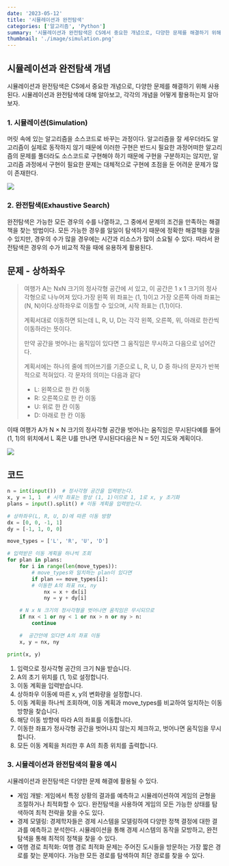 ```yaml
---
date: '2023-05-12'
title: '시뮬레이션과 완전탐색'
categories: ['알고리즘', 'Python']
summary: '시뮬레이션과 완전탐색은 CS에서 중요한 개념으로, 다양한 문제를 해결하기 위해 사용된다. 시뮬레이션과 완전탐색에 대해 알아보고, 각각의 개념을 어떻게 활용하는지 알아보자.'
thumbnail: './image/simulation.png'
---
```


## 시뮬레이션과 완전탐색 개념

시뮬레이션과 완전탐색은 CS에서 중요한 개념으로, 다양한 문제를 해결하기 위해 사용된다.
시뮬레이션과 완전탐색에 대해 알아보고, 각각의 개념을 어떻게 활용하는지 알아보자.

### 1. 시뮬레이션(Simulation)

머릿 속에 있는 알고리즘을 소스코드로 바꾸는 과정이다.
알고리즘을 잘 세우더라도 알고리즘이 실제로 동작하지 않기 때문에 이러한 구현은 반드시 필요한 과정어떠한 알고리즘의 문제를 풀더라도 소스코드로 구현해야 하기 때문에 구현을 구분하지는 않지만, 알고리즘 과정에서 구현이 필요한 문제는 대체적으로 구현에 초점을 둔 어려운 문제가 많이 존재한다.

![](https://velog.velcdn.com/images/minseok0123/post/e55ed6bb-5bdd-4a6d-82db-265db5ca1cc5/image.png)

### 2. 완전탐색(Exhaustive Search)

완전탐색은 가능한 모든 경우의 수를 나열하고, 그 중에서 문제의 조건을 만족하는 해결책을 찾는 방법이다. 모든 가능한 경우를 일일이 탐색하기 때문에 정확한 해결책을 찾을 수 있지만, 경우의 수가 많을 경우에는 시간과 리소스가 많이 소요될 수 있다. 따라서 완전탐색은 경우의 수가 비교적 작을 때에 유용하게 활용된다.

## 문제 - 상하좌우

> 여행가 A는 NxN 크기의 정사각형 공간에 서 있고, 이 공간은 1 x 1 크기의 정사각형으로 나누어져 있다.가장 왼쪽 위 좌표는 (1, 1)이고 가장 오른쪽 아래 좌표는 (N, N)이다.상하좌우로 이동할 수 있으며, 시작 좌표는 (1,1)이다.
>
> 계획서대로 이동하면 되는데 L, R, U, D는 각각 왼쪽, 오른쪽, 위, 아래로 한칸씩 이동하라는 뜻이다.
>
> 만약 공간을 벗어나는 움직임이 있다면 그 움직임은 무시하고 다음으로 넘어간다.
>
> 계획서에는 하나의 줄에 띄어쓰기를 기준으로 L, R, U, D 중 하나의 문자가 반복적으로 적혀있다. 각 문자의 의미는 다음과 같다
>
> - L: 왼쪽으로 한 칸 이동
> - R: 오른쪽으로 한 칸 이동
> - U: 위로 한 칸 이동
> - D: 아래로 한 칸 이동

이때 여행가 A가 N × N 크기의 정사각형 공간을 벗어나는 움직임은 무시된다예를 들어 (1, 1)의 위치에서 L 혹은 U를 만나면 무시된다다음은 N = 5인 지도와 계획이다.

![](https://velog.velcdn.com/images/minseok0123/post/0cda2031-eff7-40d9-83d2-ed69060b26de/image.png)

## 코드

```python
n = int(input())  # 정사각형 공간을 입력받는다.
x, y = 1, 1  # 시작 좌표는 항상 (1, 1)이므로 1, 1로 x, y 초기화
plans = input().split() # 이동 계획을 입력받는다.

# 상하좌우(L, R, U, D)에 따른 이동 방향
dx = [0, 0, -1, 1]
dy = [-1, 1, 0, 0]

move_types = ['L', 'R', 'U', 'D']

# 입력받은 이동 계획을 하나씩 조회
for plan in plans:
    for i in range(len(move_types)):
    	# move_types와 일치하는 plan이 있다면
        if plan == move_types[i]:
        # 이동한 A의 좌표 nx, ny
            nx = x + dx[i]
            ny = y + dy[i]

    # N x N 크기의 정사각형을 벗어나면 움직임은 무시되므로
    if nx < 1 or ny < 1 or nx > n or ny > n:
        continue

    #  공간안에 있다면 A의 좌표 이동
    x, y = nx, ny

print(x, y)
```

1. 입력으로 정사각형 공간의 크기 N을 받습니다.
2. A의 초기 위치를 (1, 1)로 설정합니다.
3. 이동 계획을 입력받습니다.
4. 상하좌우 이동에 따른 x, y의 변화량을 설정합니다.
5. 이동 계획을 하나씩 조회하며, 이동 계획과 move_types를 비교하여 일치하는 이동 방향을 찾습니다.
6. 해당 이동 방향에 따라 A의 좌표를 이동합니다.
7. 이동한 좌표가 정사각형 공간을 벗어나지 않는지 체크하고, 벗어나면 움직임을 무시합니다.
8. 모든 이동 계획을 처리한 후 A의 최종 위치를 출력합니다.

### 3. 시뮬레이션과 완전탐색의 활용 예시

시뮬레이션과 완전탐색은 다양한 문제 해결에 활용될 수 있다.

- 게임 개발: 게임에서 특정 상황의 결과를 예측하고 시뮬레이션하여 게임의 균형을 조절하거나 최적화할 수 있다. 완전탐색을 사용하여 게임의 모든 가능한 상태를 탐색하여 최적 전략을 찾을 수도 있다.
- 경제 모델링: 경제학자들은 경제 시스템을 모델링하여 다양한 정책 결정에 대한 결과를 예측하고 분석한다. 시뮬레이션을 통해 경제 시스템의 동작을 모방하고, 완전탐색을 통해 최적의 정책을 찾을 수 있다.
- 여행 경로 최적화: 여행 경로 최적화 문제는 주어진 도시들을 방문하는 가장 짧은 경로를 찾는 문제이다. 가능한 모든 경로를 탐색하여 최단 경로를 찾을 수 있다.
